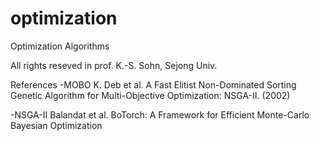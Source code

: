 # optimization
Optimization Algorithms

All rights reseved in prof. K.-S. Sohn, Sejong Univ.

References
-MOBO
K. Deb et al. 
A Fast Elitist Non-Dominated Sorting Genetic Algorithm for Multi-Objective Optimization: NSGA-II. (2002)

-NSGA-II
Balandat et al.
BoTorch: A Framework for Efficient Monte-Carlo Bayesian Optimization
